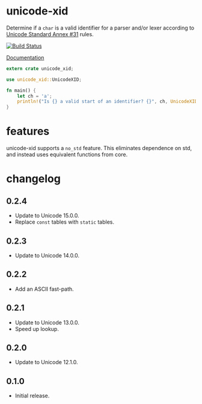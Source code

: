 # unicode-xid

Determine if a `char` is a valid identifier for a parser and/or lexer according to
[Unicode Standard Annex #31](https://www.unicode.org/reports/tr31/) rules.

[![Build Status](https://img.shields.io/github/actions/workflow/status/unicode-rs/unicode-xid/ci.yml?branch=master)](https://github.com/unicode-rs/unicode-xid/actions?query=branch%3Amaster)

[Documentation](https://unicode-rs.github.io/unicode-xid/unicode_xid/index.html)

```rust
extern crate unicode_xid;

use unicode_xid::UnicodeXID;

fn main() {
    let ch = 'a';
    println!("Is {} a valid start of an identifier? {}", ch, UnicodeXID::is_xid_start(ch));
}
```

# features

unicode-xid supports a `no_std` feature. This eliminates dependence
on std, and instead uses equivalent functions from core.


# changelog

## 0.2.4

- Update to Unicode 15.0.0.
- Replace `const` tables with `static` tables.

## 0.2.3

- Update to Unicode 14.0.0.

## 0.2.2

- Add an ASCII fast-path.

## 0.2.1

- Update to Unicode 13.0.0.
- Speed up lookup.

## 0.2.0

- Update to Unicode 12.1.0.

## 0.1.0

- Initial release.
